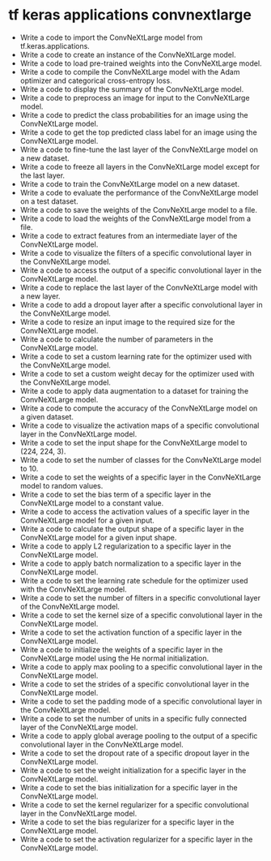 # tf keras applications convnextlarge

- Write a code to import the ConvNeXtLarge model from tf.keras.applications.
- Write a code to create an instance of the ConvNeXtLarge model.
- Write a code to load pre-trained weights into the ConvNeXtLarge model.
- Write a code to compile the ConvNeXtLarge model with the Adam optimizer and categorical cross-entropy loss.
- Write a code to display the summary of the ConvNeXtLarge model.
- Write a code to preprocess an image for input to the ConvNeXtLarge model.
- Write a code to predict the class probabilities for an image using the ConvNeXtLarge model.
- Write a code to get the top predicted class label for an image using the ConvNeXtLarge model.
- Write a code to fine-tune the last layer of the ConvNeXtLarge model on a new dataset.
- Write a code to freeze all layers in the ConvNeXtLarge model except for the last layer.
- Write a code to train the ConvNeXtLarge model on a new dataset.
- Write a code to evaluate the performance of the ConvNeXtLarge model on a test dataset.
- Write a code to save the weights of the ConvNeXtLarge model to a file.
- Write a code to load the weights of the ConvNeXtLarge model from a file.
- Write a code to extract features from an intermediate layer of the ConvNeXtLarge model.
- Write a code to visualize the filters of a specific convolutional layer in the ConvNeXtLarge model.
- Write a code to access the output of a specific convolutional layer in the ConvNeXtLarge model.
- Write a code to replace the last layer of the ConvNeXtLarge model with a new layer.
- Write a code to add a dropout layer after a specific convolutional layer in the ConvNeXtLarge model.
- Write a code to resize an input image to the required size for the ConvNeXtLarge model.
- Write a code to calculate the number of parameters in the ConvNeXtLarge model.
- Write a code to set a custom learning rate for the optimizer used with the ConvNeXtLarge model.
- Write a code to set a custom weight decay for the optimizer used with the ConvNeXtLarge model.
- Write a code to apply data augmentation to a dataset for training the ConvNeXtLarge model.
- Write a code to compute the accuracy of the ConvNeXtLarge model on a given dataset.
- Write a code to visualize the activation maps of a specific convolutional layer in the ConvNeXtLarge model.
- Write a code to set the input shape for the ConvNeXtLarge model to (224, 224, 3).
- Write a code to set the number of classes for the ConvNeXtLarge model to 10.
- Write a code to set the weights of a specific layer in the ConvNeXtLarge model to random values.
- Write a code to set the bias term of a specific layer in the ConvNeXtLarge model to a constant value.
- Write a code to access the activation values of a specific layer in the ConvNeXtLarge model for a given input.
- Write a code to calculate the output shape of a specific layer in the ConvNeXtLarge model for a given input shape.
- Write a code to apply L2 regularization to a specific layer in the ConvNeXtLarge model.
- Write a code to apply batch normalization to a specific layer in the ConvNeXtLarge model.
- Write a code to set the learning rate schedule for the optimizer used with the ConvNeXtLarge model.
- Write a code to set the number of filters in a specific convolutional layer of the ConvNeXtLarge model.
- Write a code to set the kernel size of a specific convolutional layer in the ConvNeXtLarge model.
- Write a code to set the activation function of a specific layer in the ConvNeXtLarge model.
- Write a code to initialize the weights of a specific layer in the ConvNeXtLarge model using the He normal initialization.
- Write a code to apply max pooling to a specific convolutional layer in the ConvNeXtLarge model.
- Write a code to set the strides of a specific convolutional layer in the ConvNeXtLarge model.
- Write a code to set the padding mode of a specific convolutional layer in the ConvNeXtLarge model.
- Write a code to set the number of units in a specific fully connected layer of the ConvNeXtLarge model.
- Write a code to apply global average pooling to the output of a specific convolutional layer in the ConvNeXtLarge model.
- Write a code to set the dropout rate of a specific dropout layer in the ConvNeXtLarge model.
- Write a code to set the weight initialization for a specific layer in the ConvNeXtLarge model.
- Write a code to set the bias initialization for a specific layer in the ConvNeXtLarge model.
- Write a code to set the kernel regularizer for a specific convolutional layer in the ConvNeXtLarge model.
- Write a code to set the bias regularizer for a specific layer in the ConvNeXtLarge model.
- Write a code to set the activation regularizer for a specific layer in the ConvNeXtLarge model.
